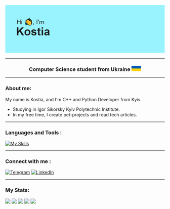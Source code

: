 ![](header.png)

----

<h3 align="center">Computer Science student from Ukraine <img src="https://github.com/hampusborgos/country-flags/blob/main/png1000px/ua.png" height="17" width="30"/></h3>

----

### About me:

My name is Kostia, and I'm C++ and Python Developer from Kyiv.

- Studying in Igor Sikorsky Kyiv Polytechnic Institute.
- In my free time, I create pet-projects and read tech articles.

----

### Languages and Tools :

[![My Skills](https://skillicons.dev/icons?i=cpp,py,bots,github,java,idea,linux,raspberrypi,vscode)](https://skillicons.dev)

----

### Connect with me :

[![Telegram](https://img.shields.io/badge/telegram-2A8BD2?style=for-the-badge&logo=telegram&logoColor=white)](https://t.me/kossssst)
[![LinkedIn](https://img.shields.io/badge/linkedin-blue?style=for-the-badge&logo=linkedin&logoColor=white)](http://linkedin.com/in/kosssst/)

----

### My Stats:

![](http://github-profile-summary-cards.vercel.app/api/cards/profile-details?username=kosssst&theme=2077)
![](http://github-profile-summary-cards.vercel.app/api/cards/repos-per-language?username=kosssst&theme=2077)
![](http://github-profile-summary-cards.vercel.app/api/cards/most-commit-language?username=kosssst&theme=2077)
![](http://github-profile-summary-cards.vercel.app/api/cards/stats?username=kosssst&theme=2077)
![](http://github-profile-summary-cards.vercel.app/api/cards/productive-time?username=kosssst&theme=2077&utcOffset=3)
